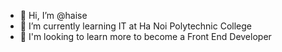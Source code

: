 - 👋 Hi, I’m @haise
- 👀 I’m currently learning IT at Ha Noi Polytechnic College
- 🌱 I'm looking to learn more to become a Front End Developer
